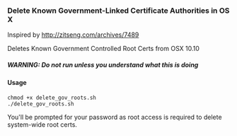 ### Delete Known Government-Linked Certificate Authorities in OS X

Inspired by http://zitseng.com/archives/7489

Deletes Known Government Controlled Root Certs from OSX 10.10

##### WARNING: Do not run unless you understand what this is doing

#### Usage

```
chmod +x delete_gov_roots.sh
./delete_gov_roots.sh
```

You'll be prompted for your password as root access is required to delete system-wide root certs.
